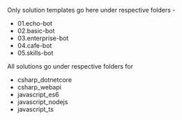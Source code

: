Only solution templates go here under respective folders - 

- 01.echo-bot
- 02.basic-bot
- 03.enterprise-bot
- 04.cafe-bot
- 05.skills-bot

All solutions go under respective folders for 

- csharp_dotnetcore
- csharp_webapi
- javascript_es6
- javascript_nodejs
- javascript_ts
